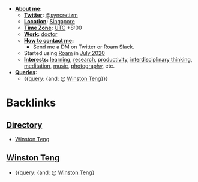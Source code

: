 - **[About me](<About me.md>):**
    - **[Twitter](<Twitter.md>):** [@syncretizm](http://twitter.com/syncretizm)
    - **[Location](<Location.md>):** [Singapore](<Singapore.md>)
    - **[Time Zone](<Time Zone.md>):**  [UTC](<UTC.md>) +8:00
    - **[Work](<Work.md>):** [doctor](<doctor.md>)
    - **[How to contact me](<How to contact me.md>):**
        - Send me a DM on Twitter or Roam Slack.
    - Started using [Roam](<Roam.md>) in [July 2020](<July 2020.md>)
    - **[Interests](<Interests.md>):** [learning](<learning.md>), [research](<research.md>), [productivity](<productivity.md>), [interdisciplinary thinking](<interdisciplinary thinking.md>), [meditation](<meditation.md>), [music](<music.md>), [photography](<photography.md>), etc.
- **[Queries](<Queries.md>):**
    - {{[query](<query.md>): {and: [@](<@.md>) [Winston Teng](<Winston Teng.md>)}}}

# Backlinks
## [Directory](<Directory.md>)
- [Winston Teng](<Winston Teng.md>)

## [Winston Teng](<Winston Teng.md>)
- {{[query](<query.md>): {and: [@](<@.md>) [Winston Teng](<Winston Teng.md>)}

